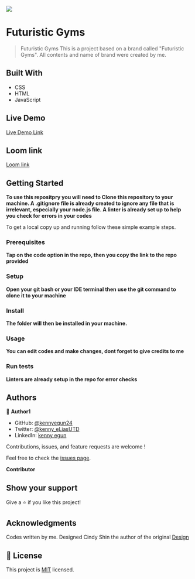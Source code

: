 ![](https://img.shields.io/badge/Microverse-blueviolet)

# Futuristic Gyms

> Futuristic Gyms
> This is a project based on a brand called "Futuristic Gyms". All contents and name of brand were created by me.

## Built With

- CSS
- HTML
- JavaScript

## Live Demo

[Live Demo Link](https://kennyegun24.github.io/Futuristic-Gyms/)

## Loom link

[Loom link](https://www.loom.com/share/8408253e59154d82a4d46c71e0aee24f)

## Getting Started

**To use this repositpry you will need to Clone this repository to your machine. A .gitignore file is already created to ignore any file that is irrelevant, especially your node.js file. A linter is already set up to help you check for errors in your codes**

To get a local copy up and running follow these simple example steps.

### Prerequisites
**Tap on the code option in the repo, then you copy the link to the repo provided**
### Setup
**Open your git bash or your IDE terminal then use the git command to clone it to your machine**
### Install
**The folder will then be installed in your machine.**
### Usage
**You can edit codes and make changes, dont forget to give credits to me**
### Run tests
**Linters are already setup in the repo for error checks**

## Authors

👤 **Author1**

- GitHub: [@kennyegun24](https://github.com/kennyegun24)
- Twitter: [@kenny_eLiasUTD](https://twitter.com/kenny_eLiasUTD)
- LinkedIn: [kenny egun](https://linkedin.com/in/kenny-egun-2ba905222/)

Contributions, issues, and feature requests are welcome !

Feel free to check the [issues page](https://github.com/kennyegun24/Futuristic-Gyms/issues).

 **Contributor**

## Show your support

Give a ⭐️ if you like this project!

## Acknowledgments

Codes written by me. Designed Cindy Shin the author of the original [Design](https://www.behance.net/gallery/29845175/CC-Global-Summit-2015)

## 📝 License

This project is [MIT](./LICENSE) licensed.